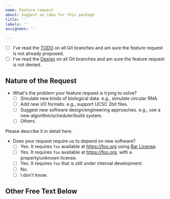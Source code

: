 ```yaml
---
name: Feature request
about: Suggest an idea for this package
title: ''
labels: ''
assignees: ''

---
```


- [ ] I've read the [TODO](https://github.com/YU-Zhejian/art_modern/blob/master/docs/TODO.md) on all Git branches and am sure the feature request is not already proposed.
- [ ] I've read the [Design](https://github.com/YU-Zhejian/art_modern/blob/master/docs/Design.md) on all Git branches and am sure the feature request is not denied.

## Nature of the Request

- What's the problem your feature request is trying to solve?
  - [ ] Simulate new kinds of biological data. e.g., simulate circular RNA.
  - [ ] Add new I/O formats. e.g., support UCSC 2bit files.
  - [ ] Suggest new software design/engineering approaches. e.g., use a new algorithm/scheduler/build system.
  - [ ] Others.

Please describe it in detail here.

- Does your request require us to depend on new software?
  - [ ] Yes. It requires `foo` available at <https://foo.org> using [Bar License](https://bar-license.org).
  - [ ] Yes. It requires `foo` available at <https://foo.org>, with a property/unknown license.
  - [ ] Yes. It requires `foo` that is still under internal development.
  - [ ] No.
  - [ ] I don't know.

## Other Free Text Below
